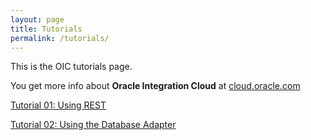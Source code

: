 ```yaml
---
layout: page
title: Tutorials
permalink: /tutorials/
---
```


This is the OIC tutorials page. 

You get more info about **Oracle Integration Cloud** at [cloud.oracle.com](https://cloud.oracle.com/en_US/oic)

[Tutorial 01: Using REST ](oic/tutorial/2018/04/30/tutorial-01.html)

[Tutorial 02: Using the Database Adapter](/oic/tutorial/2018/04/29/tutorial-02.html)





